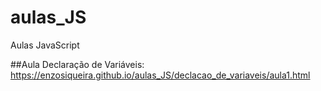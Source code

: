 # aulas_JS
Aulas JavaScript

##Aula Declaração de Variáveis:
https://enzosiqueira.github.io/aulas_JS/declacao_de_variaveis/aula1.html
